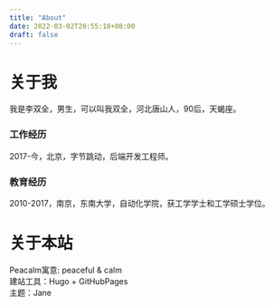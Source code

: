 ```yaml
---
title: "About"
date: 2022-03-02T20:55:18+08:00
draft: false
---
```


# 关于我
我是李双全，男生，可以叫我双全，河北唐山人，90后，天蝎座。  

### 工作经历
2017-今，北京，字节跳动，后端开发工程师。

### 教育经历
2010-2017，南京，东南大学，自动化学院，获工学学士和工学硕士学位。

# 关于本站
Peacalm寓意: peaceful & calm  
建站工具：Hugo + GitHubPages  
主题：Jane  
